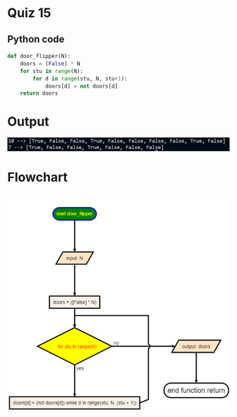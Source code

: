 # Quiz 15

## Python code
```python
def door_flipper(N):
    doors = [False] * N
    for stu in range(N):
        for d in range(stu, N, stu+1):
            doors[d] = not doors[d]
    return doors
```

# Output
![](/assets/Q_15.png)

# Flowchart
![](/flowCharts/q15.png)
